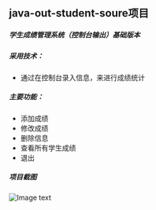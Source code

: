 ## java-out-student-soure项目
##### 学生成绩管理系统（控制台输出）基础版本
 ##### 采用技术：
   
 - 通过在控制台录入信息，来进行成绩统计
 
 ##### 主要功能：
  
 - 添加成绩
 - 修改成绩
 - 删除信息
 - 查看所有学生成绩
 - 退出
 
  ##### 项目截图 
![Image text](https://github.com/tomato-cc/StudentProject/blob/master/java-out-student-soure/images/index.gif)
